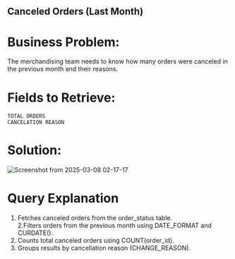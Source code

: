 ## Canceled Orders (Last Month)  
# Business Problem:
The merchandising team needs to know how many orders were canceled in the previous month and their reasons.  
# Fields to Retrieve:  
    TOTAL ORDERS  
    CANCELATION REASON  

# Solution:
![Screenshot from 2025-03-08 02-17-17](https://github.com/user-attachments/assets/4e07afa7-e2fb-4b7c-adeb-3feede4a3778)


# Query Explanation  
   1. Fetches canceled orders from the order_status table.  
   2.Filters orders from the previous month using DATE_FORMAT and CURDATE().  
   3. Counts total canceled orders using COUNT(order_id).  
   4. Groups results by cancellation reason (CHANGE_REASON).  

